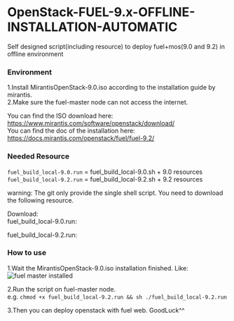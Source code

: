 # OpenStack-FUEL-9.x-OFFLINE-INSTALLATION-AUTOMATIC
Self designed script(including resource) to deploy fuel+mos(9.0 and 9.2) in offline environment

### Environment
1.Install MirantisOpenStack-9.0.iso according to the installation guide by mirantis. <br/>
2.Make sure the fuel-master node can not access the internet.

You can find the ISO download here: https://www.mirantis.com/software/openstack/download/<br/>
You can find the doc of the installation here: https://docs.mirantis.com/openstack/fuel/fuel-9.2/<br/>

### Needed Resource
`fuel_build_local-9.0.run` = fuel_build_local-9.0.sh + 9.0 resources<br/>
`fuel_build_local-9.2.run` = fuel_build_local-9.2.sh + 9.2 resources<br/>
  
warning: The git only provide the single shell script. You need to download the following resource.

Download:<br/>
fuel_build_local-9.0.run:<br/>

fuel_build_local-9.2.run:<br/>


### How to use
1.Wait the MirantisOpenStack-9.0.iso installation finished. Like:<br/>
![fuel master installed](https://github.com/BalaBalaYi/OpenStack-FUEL-9.x-OFFLINE-INSTALLATION-AUTOMATIC/raw/master/install.png) 

2.Run the script on fuel-master node. <br/>
e.g. `chmod +x fuel_build_local-9.2.run && sh ./fuel_build_local-9.2.run`

3.Then you can deploy openstack with fuel web. GoodLuck^^



